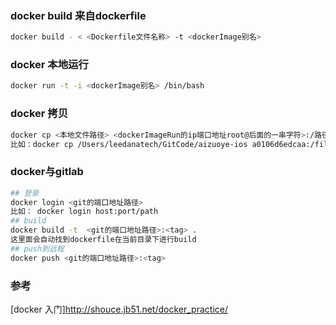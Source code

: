 ### docker build 来自dockerfile
```sh
docker build - < <Dockerfile文件名称> -t <dockerImage别名>
```
### docker 本地运行
```sh
docker run -t -i <dockerImage别名> /bin/bash
```
### docker 拷贝
```sh
docker cp <本地文件路径> <dockerImageRun的ip端口地址root@后面的一串字符>:/路径 
比如：docker cp /Users/leedanatech/GitCode/aizuoye-ios a0106d6edcaa:/files/aizuoye
```
### docker与gitlab
```sh
## 登录
docker login <git的端口地址路径>
比如： docker login host:port/path 
## build
docker build -t  <git的端口地址路径>:<tag> .
这里面会自动找到dockerfile在当前目录下进行build
## push到远程
docker push <git的端口地址路径>:<tag>
```

### 参考
[docker 入门]http://shouce.jb51.net/docker_practice/
